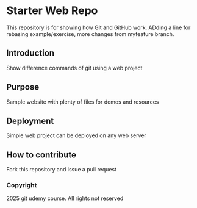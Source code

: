 # Starter Web Repo

This repository is for showing how Git and GitHub work. ADding a line for rebasing example/exercise, more changes from myfeature branch.

## Introduction
Show difference commands of git using a web project

## Purpose
Sample website with plenty of files for demos and resources

## Deployment
Simple web project can be deployed on any web server

## How to contribute
Fork this repository and issue a pull request

### Copyright
2025 git udemy course. All rights not reserved